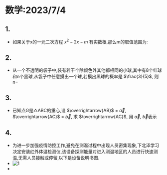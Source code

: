 # 数学:2023/7/4
## 1.
 - 如果关于x的一元二次方程 $x^2-2x-m$ 有实数根,那么m的取值范围为:
## 2.
 - 从一个不透明的袋子中,装有若干个除颜色外其他都相同的小球,其中有8个红球和n个黑球,从袋子中任意摸出一个球,若摸出黑球的概率是 $\frac{3}{5}$, 则n=
## 3.
 - 已知点G是△ABC的重心,设 $\overrightarrow{AB}$ = $\vec{a}$, $\overrightarrow{AC}$ = $\vec{b}$, 求 $\overrightarrow{AC}$, 用 $\vec{a}$, $\vec{b}$表示
## 4.
 - 为进一步加强疫情防控工作,避免在测温过程中出现人员密集现象,下北泽学习决定安装红外体温检测仪,该设备探测能量对进入测温地区的人员进行快速测温,无需人员接触或停留,以下是设备说明书图.
 - ![1](https://bili-08a04-nq3.github.io/HomeWorks/Problems/2023-7-4/2023-7-4-4.PNG)
 - 
